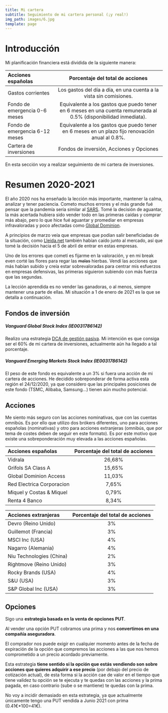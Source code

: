 ```yaml
---
title: Mi cartera
subtitle: Seguimiento de mi cartera personal (¡y real!)
img_path: images/6.jpg
template: page
---
```

# Introducción
Mi planificación financiera está dividida de la siguiente manera:

|Acciones españolas|Porcentaje del total de acciones|
| :------------- | :----------: |
|Gastos corrientes|Los gastos del día a día, en una cuenta a la vista sin comisiones.|
|Fondo de emergencia 0-6 meses|Equivalente a los gastos que puedo tener en 6 meses en una cuenta remunerada al 0.5% (disponibilidad inmediata).|
|Fondo de emergencia 6-12 meses|Equivalente a los gastos que puedo tener en 6 meses en un plazo fijo renovación anual al 0.8%.|
|Cartera de inversiones|Fondos de inversión, Acciones y Opciones|

En esta sección voy a realizar seguimiento de mi cartera de inversiones.


# Resumen 2020-2021
El año 2020 nos ha enseñado la lección más importante, mantener la calma, analizar y tener paciencia. Cometo muchos errores y el más grande fué pensar que la pandemía sería similar al [SARS](https://es.wikipedia.org/wiki/Epidemia_de_s%C3%ADndrome_respiratorio_agudo_grave_de_2002-2004).
Tomé la decisión de aguantar, la más acertada hubiera sido vender todo en las primeras caídas y comprar más abajo, pero lo que hice fué aguantar y promediar en empresas infravaloradas y poco afectadas como [Global Dominion](https://www.bolsamadrid.es/esp/aspx/Empresas/FichaValor.aspx?ISIN=ES0105130001).

A principios de marzo veía que empresas que podían salir beneficiadas de la situación, como [Lleida.net](https://www.bmegrowth.es/esp/Ficha/LLEIDA_NET_ES0105089009.aspx) también habían caído junto al mercado, así que tomé la decisión hacia el 5 de abril de entrar en estas empresas.  

Uno de los errores que cometí es fijarme en la valoración, y en mi break even corté las flores para regar las ~~malas~~ hierbas. Vendí las acciones que más habían subido y creía estar sobrevaloradas para centrar mis esfuerzos en empresas defensivas, las primeras siguieron subiendo con más fuerza que las segundas.  

La lección aprendida es no vender las ganadoras, o al menos, siempre mantener una parte de ellas.
Mi situación a 1 de enero de 2021 es la que se detalla a continuación.

## Fondos de inversión
##### Vanguard Global Stock Index (IE0031786142)

Realizo una estrategia [DCA de gestión pasiva](/antes-de-invertir). Mi intención es que consiga ser el 60% de mi cartera de inversiones, actualmente aún ha llegado a tal porcentaje.

##### Vanguard Emerging Markets Stock Index (IE0031786142)

El peso de este fondo es equivalente a un 3% si fuera una acción de mi cartera de acciones. 
He decidido sobreponderar de forma activa esta región el 24/12/2020, ya que considero que las principales posiciones de este fondo (TSMC, Alibaba, Samsung...) tienen aún mucho potencial.

## Acciones
Me siento más seguro con las acciones nominativas, que con las cuentas omnibús.
Es por ello que utilizo dos brókers diferentes, uno para acciones españolas (nominativas) y otro para acciones extranjeras (omnibús, que por tema de costes deben de seguir en este formato). Es por este motivo que existe una sobreponderación muy elevada a las acciones españolas.


|Acciones españolas|Porcentaje del total de acciones|
| :------------- | :----------: |
|Vidrala|26,68%|    
|Grifols SA Class A|15,65%|  
|Global Dominion Access|11,03%|  
|Red Electrica Corporacion|7,65%|  
|Miquel y Costas & Miquel|0,79%|  
|Renta 4 Banco|8,34%|

|Acciones extranjeras|Porcentaje del total de acciones|
| :------------- | :----------: |
|Devro (Reino Unido)|3%|  
|Guillemot (Francia)|3%|  
|MSCI Inc (USA)|4%|  
|Nagarro (Alemania)|4%|  
|Niu Technologies (China)|2%|  
|Rightmove (Reino Unido)|3%|  
|Rocky Brands (USA)|4%|  
|S\&U  (USA)|3%|
|S\&P Global Inc  (USA)|3%|

## Opciones

Sigo una **estrategia basada en la venta de opciones PUT**.  

Al vender una opción PUT cobramos una prima y nos **convertimos en una compañía aseguradora**.  

El comprador nos puede exigir en cualquier momento antes de la fecha de expiración de la opción que compremos las acciones a las que nos hemos comprometido a un precio acordado previamente.  

Esta estrategia **tiene sentido si la opción que estás vendiendo son sobre acciones que quieres adquirir a ese precio** (por debajo del precio de cotización actual), de esta forma si la acción cae de valor en el tiempo que tiene validez tu opción se te ejecuta y te quedas con las acciones y la prima pagada, en caso contrario (sube o se mantiene) te quedas con la prima.  

No voy a incidir demasiado en esta estrategia, ya que actualmente únicamente tengo una PUT vendida a Junio 2021 con prima (0.41€\*100=41€).